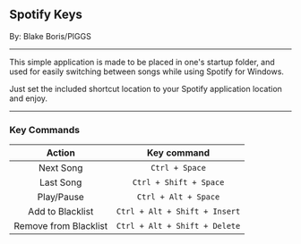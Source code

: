 Spotify Keys
------------------------
By: Blake Boris/PlGGS

------------------------

This simple application is made to be placed in one's startup folder, and used for easily switching between songs while using Spotify for Windows.

Just set the included shortcut location to your Spotify application location and enjoy.

------------------------
### Key Commands

| Action | Key command |
|:---:|:---:|
| Next Song | `Ctrl + Space` |
| Last Song | `Ctrl + Shift + Space` |
| Play/Pause | `Ctrl + Alt + Space` |
| Add to Blacklist | `Ctrl + Alt + Shift + Insert` |
| Remove from Blacklist | `Ctrl + Alt + Shift + Delete` |
